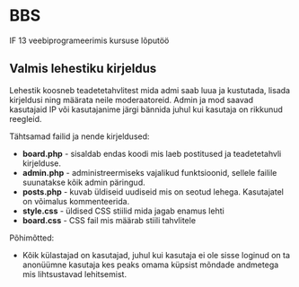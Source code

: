 BBS
===
IF 13 veebiprogrameerimis kursuse lõputöö


Valmis lehestiku kirjeldus
--------------------------

Lehestik koosneb teadetetahvlitest mida admi saab luua ja kustutada, lisada kirjeldusi ning määrata neile moderaatoreid.
Admin ja mod saavad kasutajaid IP või kasutajanime järgi bännida juhul kui kasutaja on rikkunud reegleid.


Tähtsamad failid ja nende kirjeldused:

* **board.php** - sisaldab endas koodi mis laeb postitused ja teadetetahvli kirjelduse.
* **admin.php** - administreermiseks vajalikud funktsioonid, sellele failile suunatakse kõik admin päringud.
* **posts.php** - kuvab üldiseid uudiseid mis on seotud lehega. Kasutajatel on võimalus kommenteerida.
* **style.css** - üldised CSS stiilid mida jagab enamus lehti
* **board.css** - CSS fail mis määrab stiili tahvlitele


Põhimõtted:
* Kõik külastajad on kasutajad, juhul kui kasutaja ei ole sisse loginud on ta anonüümne kasutaja kes peaks omama küpsist mõndade andmetega mis lihtsustavad lehitsemist.
